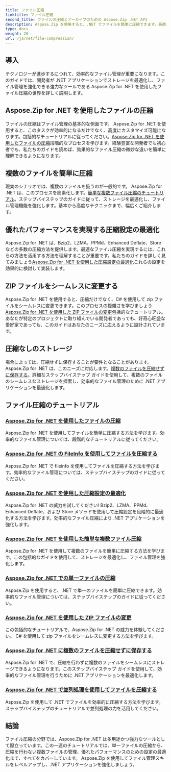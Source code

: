 ```yaml
---
title: ファイル圧縮
linktitle: ファイル圧縮
second_title: ファイルの圧縮とアーカイブのための Aspose.Zip .NET API
description: Aspose.Zip を使用すると、.NET でファイルを簡単に圧縮できます。最適な圧縮設定を実現するための Bzip2、LZMA、PPMd、Deflate、Store メソッドを使用したファイル管理を段階的に学習します。
type: docs
weight: 20
url: /ja/net/file-compression/
---
```


## 導入

テクノロジーが進歩するにつれて、効率的なファイル管理が重要になります。このガイドでは、開発者が .NET アプリケーションでストレージを最適化し、ファイル管理を強化できる強力なツールである Aspose.Zip for .NET を使用したファイル圧縮の世界を詳しく説明します。

## Aspose.Zip for .NET を使用したファイルの圧縮
ファイルの圧縮はファイル管理の基本的な側面です。 Aspose.Zip for .NET を使用すると、このタスクが効率的になるだけでなく、高度にカスタマイズ可能になります。包括的なチュートリアルに従ってください。[Aspose.Zip for .NET を使用したファイルの圧縮](./compress-file/)段階的なプロセスを学びます。経験豊富な開発者でも初心者でも、私たちのガイドを読めば、効果的なファイル圧縮の微妙な違いを簡単に理解できるようになります。

## 複数のファイルを簡単に圧縮
現実のシナリオでは、複数のファイルを扱うのが一般的です。 Aspose.Zip for .NET は、このプロセスを簡素化します。[簡単な複数ファイル圧縮のチュートリアル](./compress-multiple-files/)。ステップバイステップのガイドに従って、ストレージを最適化し、ファイル管理機能を強化します。基本から高度なテクニックまで、幅広くご紹介します。

## 優れたパフォーマンスを実現する圧縮設定の最適化
Aspose.Zip for .NET は、Bzip2、LZMA、PPMd、Enhanced Deflate、Store などの多数の圧縮方法を提供します。最適なファイル圧縮を実現するには、これらの方法を活用する方法を理解することが重要です。私たちのガイドを詳しく見てみましょう[Aspose.Zip for .NET を使用した圧縮設定の最適化](./optimizing-compression-settings/)これらの設定を効果的に検討して実装します。

## ZIP ファイルをシームレスに変更する
Aspose.Zip for .NET を使用すると、圧縮だけでなく、C# を使用して zip ファイルをシームレスに変更できます。このプロセスの複雑さを学びましょう[Aspose.Zip for .NET を使用した ZIP ファイルの変更](./modifying-zip-files/)包括的なチュートリアル。あなたが特定のプロジェクトに取り組んでいる開発者であっても、好奇心旺盛な愛好家であっても、このガイドはあなたのニーズに応えるように設計されています。

## 圧縮なしのストレージ
場合によっては、圧縮せずに保存することが要件となることがあります。 Aspose.Zip for .NET は、このニーズに対応します。[複数のファイルを圧縮せずに保存する](./store-multiple-files-no-compression/)。詳細なステップバイステップ ガイドを使用して、複数のファイルのシームレスなストレージを探索し、効率的なファイル管理のために .NET アプリケーションを最適化します。

## ファイル圧縮のチュートリアル
### [Aspose.Zip for .NET を使用したファイルの圧縮](./compress-file/)
Aspose.Zip for .NET を使用してファイルを簡単に圧縮する方法を学びます。効率的なファイル管理については、段階的なチュートリアルに従ってください。
### [Aspose.Zip for .NET の FileInfo を使用してファイルを圧縮する](./compress-files-fileinfo/)
Aspose.Zip for .NET で fileinfo を使用してファイルを圧縮する方法を学びます。効率的なファイル管理については、ステップバイステップのガイドに従ってください。
### [Aspose.Zip for .NET を使用した圧縮設定の最適化](./optimizing-compression-settings/)
Aspose.Zip for .NET の威力を試してください! Bzip2、LZMA、PPMd、Enhanced Deflate、および Store メソッドを使用して圧縮設定を段階的に最適化する方法を学びます。効率的なファイル圧縮により .NET アプリケーションを強化します。
### [Aspose.Zip for .NET を使用した簡単な複数ファイル圧縮](./compress-multiple-files/)
Aspose.Zip for .NET を使用して複数のファイルを簡単に圧縮する方法を学びます。この包括的なガイドを使用して、ストレージを最適化し、ファイル管理を強化します。
### [Aspose.Zip for .NET での単一ファイルの圧縮](./compress-single-file/)
Aspose.Zip を使用すると、.NET で単一のファイルを簡単に圧縮できます。効率的なファイル管理については、ステップバイステップのガイドに従ってください。
### [Aspose.Zip for .NET を使用した ZIP ファイルの変更](./modifying-zip-files/)
この包括的なチュートリアルで、Aspose.Zip for .NET の威力を体験してください。 C# を使用して zip ファイルをシームレスに変更する方法を学びます。
### [Aspose.Zip for .NET に複数のファイルを圧縮せずに保存する](./store-multiple-files-no-compression/)
Aspose.Zip for .NET で、圧縮を行わずに複数のファイルをシームレスにストレージできるようになります。このステップバイステップ ガイドを使用して、効率的なファイル管理を行うために .NET アプリケーションを最適化します。
### [Aspose.Zip for .NET で並列処理を使用してファイルを圧縮する](./using-parallelism-compress-files/)
Aspose.Zip を使用して .NET でファイルを効率的に圧縮する方法を学びます。ステップバイステップのチュートリアルで並列処理の力を活用してください。

## 結論
ファイル圧縮の分野では、Aspose.Zip for .NET は多用途かつ強力なツールとして際立っています。この一連のチュートリアルでは、単一ファイルの圧縮から、圧縮を行わない複数ファイルの管理、優れたパフォーマンスのための設定の最適化まで、すべてをカバーしています。 Aspose.Zip を使用してファイル管理スキルをレベルアップし、.NET アプリケーションを強化しましょう。